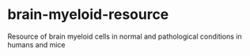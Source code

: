# brain-myeloid-resource
Resource of brain myeloid cells in normal and pathological conditions in humans and mice
